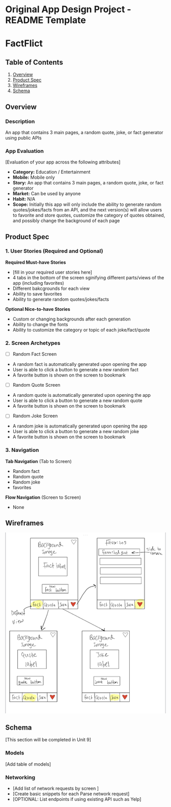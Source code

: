 Original App Design Project - README Template
===

# FactFlict

## Table of Contents

1. [Overview](#Overview)
2. [Product Spec](#Product-Spec)
3. [Wireframes](#Wireframes)
4. [Schema](#Schema)

## Overview

### Description

An app that contains 3 main pages, a random quote, joke, or fact generator using public APIs

### App Evaluation

[Evaluation of your app across the following attributes]
- **Category:** Education / Entertainment
- **Mobile:** Mobile only
- **Story:** An app that contains 3 main pages, a random quote, joke, or fact generator
- **Market:**  Can be used by anyone
- **Habit:** N/A
- **Scope:** Initially this app will only include the ability to generate random quotes/jokes/facts from an API, and the next version(s) will allow users to favorite and store quotes, customize the category of quotes obtained, and possibly change the background of each page

## Product Spec

### 1. User Stories (Required and Optional)

**Required Must-have Stories**

* [fill in your required user stories here]
* 4 tabs in the bottom of the screen sginifying different parts/views of the app (including favorites)
* Different bakcgrounds for each view
* Ability to save favorites
* Ability to generate random quotes/jokes/facts

**Optional Nice-to-have Stories**

* Custom or changing backgrounds after each generation
* Ability to change the fonts
* Ability to customize the category or topic of each joke/fact/quote

### 2. Screen Archetypes

- [ ] Random Fact Screen
* A random fact is automatically generated upon opening the app
* User is able to click a button to generate a new random fact
* A favorite button is shown on the screen to bookmark
- [ ] Random Quote Screen
* A random quote is automatically generated upon opening the app
* User is able to click a button to generate a new random quote
* A favorite button is shown on the screen to bookmark
- [ ] Random Joke Screen
* A random joke is automatically generated upon opening the app
* User is able to click a button to generate a new random joke
* A favorite button is shown on the screen to bookmark

### 3. Navigation

**Tab Navigation** (Tab to Screen)

* Random fact
* Random quote
* Random joke
* favorites

**Flow Navigation** (Screen to Screen)

- None

## Wireframes
![Wireframe](wireframe.jpeg)
## Schema 

[This section will be completed in Unit 9]

### Models

[Add table of models]

### Networking

- [Add list of network requests by screen ]
- [Create basic snippets for each Parse network request]
- [OPTIONAL: List endpoints if using existing API such as Yelp]

